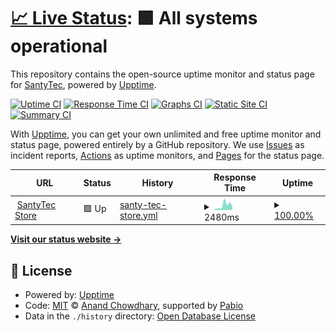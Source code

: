 # [📈 Live Status](https://SantyTec.github.io/upptime): <!--live status--> **🟩 All systems operational**

This repository contains the open-source uptime monitor and status page for [SantyTec](https://SantyTec.github.io/upptime), powered by [Upptime](https://github.com/upptime/upptime).

[![Uptime CI](https://github.com/SantyTec/upptime/workflows/Uptime%20CI/badge.svg)](https://github.com/SantyTec/upptime/actions?query=workflow%3A%22Uptime+CI%22)
[![Response Time CI](https://github.com/SantyTec/upptime/workflows/Response%20Time%20CI/badge.svg)](https://github.com/SantyTec/upptime/actions?query=workflow%3A%22Response+Time+CI%22)
[![Graphs CI](https://github.com/SantyTec/upptime/workflows/Graphs%20CI/badge.svg)](https://github.com/SantyTec/upptime/actions?query=workflow%3A%22Graphs+CI%22)
[![Static Site CI](https://github.com/SantyTec/upptime/workflows/Static%20Site%20CI/badge.svg)](https://github.com/SantyTec/upptime/actions?query=workflow%3A%22Static+Site+CI%22)
[![Summary CI](https://github.com/SantyTec/upptime/workflows/Summary%20CI/badge.svg)](https://github.com/SantyTec/upptime/actions?query=workflow%3A%22Summary+CI%22)

With [Upptime](https://upptime.js.org), you can get your own unlimited and free uptime monitor and status page, powered entirely by a GitHub repository. We use [Issues](https://github.com/SantyTec/upptime/issues) as incident reports, [Actions](https://github.com/SantyTec/upptime/actions) as uptime monitors, and [Pages](https://SantyTec.github.io/upptime) for the status page.

<!--start: status pages-->
<!-- This summary is generated by Upptime (https://github.com/upptime/upptime) -->
<!-- Do not edit this manually, your changes will be overwritten -->
<!-- prettier-ignore -->
| URL | Status | History | Response Time | Uptime |
| --- | ------ | ------- | ------------- | ------ |
| <img alt="" src="https://icons.duckduckgo.com/ip3/www.santytec.com.ar.ico" height="13"> [SantyTec Store](https://www.santytec.com.ar) | 🟩 Up | [santy-tec-store.yml](https://github.com/SantyTec/upptime/commits/HEAD/history/santy-tec-store.yml) | <details><summary><img alt="Response time graph" src="./graphs/santy-tec-store/response-time-week.png" height="20"> 2480ms</summary><br><a href="https://SantyTec.github.io/upptime/history/santy-tec-store"><img alt="Response time 3624" src="https://img.shields.io/endpoint?url=https%3A%2F%2Fraw.githubusercontent.com%2FSantyTec%2Fupptime%2FHEAD%2Fapi%2Fsanty-tec-store%2Fresponse-time.json"></a><br><a href="https://SantyTec.github.io/upptime/history/santy-tec-store"><img alt="24-hour response time 2001" src="https://img.shields.io/endpoint?url=https%3A%2F%2Fraw.githubusercontent.com%2FSantyTec%2Fupptime%2FHEAD%2Fapi%2Fsanty-tec-store%2Fresponse-time-day.json"></a><br><a href="https://SantyTec.github.io/upptime/history/santy-tec-store"><img alt="7-day response time 2480" src="https://img.shields.io/endpoint?url=https%3A%2F%2Fraw.githubusercontent.com%2FSantyTec%2Fupptime%2FHEAD%2Fapi%2Fsanty-tec-store%2Fresponse-time-week.json"></a><br><a href="https://SantyTec.github.io/upptime/history/santy-tec-store"><img alt="30-day response time 2691" src="https://img.shields.io/endpoint?url=https%3A%2F%2Fraw.githubusercontent.com%2FSantyTec%2Fupptime%2FHEAD%2Fapi%2Fsanty-tec-store%2Fresponse-time-month.json"></a><br><a href="https://SantyTec.github.io/upptime/history/santy-tec-store"><img alt="1-year response time 3624" src="https://img.shields.io/endpoint?url=https%3A%2F%2Fraw.githubusercontent.com%2FSantyTec%2Fupptime%2FHEAD%2Fapi%2Fsanty-tec-store%2Fresponse-time-year.json"></a></details> | <details><summary><a href="https://SantyTec.github.io/upptime/history/santy-tec-store">100.00%</a></summary><a href="https://SantyTec.github.io/upptime/history/santy-tec-store"><img alt="All-time uptime 100.00%" src="https://img.shields.io/endpoint?url=https%3A%2F%2Fraw.githubusercontent.com%2FSantyTec%2Fupptime%2FHEAD%2Fapi%2Fsanty-tec-store%2Fuptime.json"></a><br><a href="https://SantyTec.github.io/upptime/history/santy-tec-store"><img alt="24-hour uptime 100.00%" src="https://img.shields.io/endpoint?url=https%3A%2F%2Fraw.githubusercontent.com%2FSantyTec%2Fupptime%2FHEAD%2Fapi%2Fsanty-tec-store%2Fuptime-day.json"></a><br><a href="https://SantyTec.github.io/upptime/history/santy-tec-store"><img alt="7-day uptime 100.00%" src="https://img.shields.io/endpoint?url=https%3A%2F%2Fraw.githubusercontent.com%2FSantyTec%2Fupptime%2FHEAD%2Fapi%2Fsanty-tec-store%2Fuptime-week.json"></a><br><a href="https://SantyTec.github.io/upptime/history/santy-tec-store"><img alt="30-day uptime 100.00%" src="https://img.shields.io/endpoint?url=https%3A%2F%2Fraw.githubusercontent.com%2FSantyTec%2Fupptime%2FHEAD%2Fapi%2Fsanty-tec-store%2Fuptime-month.json"></a><br><a href="https://SantyTec.github.io/upptime/history/santy-tec-store"><img alt="1-year uptime 100.00%" src="https://img.shields.io/endpoint?url=https%3A%2F%2Fraw.githubusercontent.com%2FSantyTec%2Fupptime%2FHEAD%2Fapi%2Fsanty-tec-store%2Fuptime-year.json"></a></details>

<!--end: status pages-->

[**Visit our status website →**](https://SantyTec.github.io/upptime)

## 📄 License

- Powered by: [Upptime](https://github.com/upptime/upptime)
- Code: [MIT](./LICENSE) © [Anand Chowdhary](https://anandchowdhary.com), supported by [Pabio](https://pabio.com)
- Data in the `./history` directory: [Open Database License](https://opendatacommons.org/licenses/odbl/1-0/)
